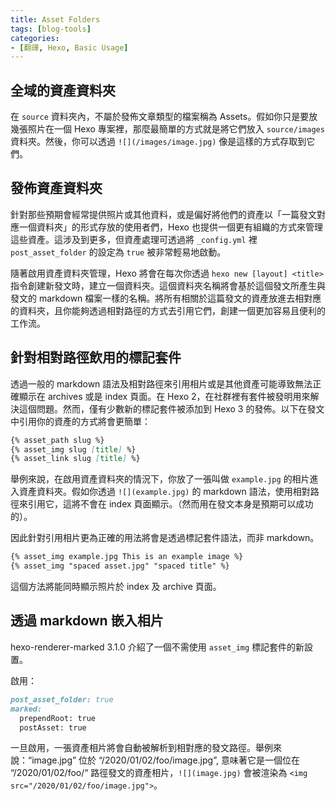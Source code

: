 ```yaml
---
title: Asset Folders
tags: [blog-tools]
categories: 
- [翻譯, Hexo, Basic Usage]
---
```


## 全域的資產資料夾

在 `source` 資料夾內，不屬於發佈文章類型的檔案稱為 Assets。假如你只是要放幾張照片在一個 Hexo 專案裡，那麼最簡單的方式就是將它們放入 `source/images` 資料夾。然後，你可以透過 `![](/images/image.jpg)` 像是這樣的方式存取到它們。

## 發佈資產資料夾

針對那些預期會經常提供照片或其他資料，或是偏好將他們的資產以「一篇發文對應一個資料夾」的形式存放的使用者們，Hexo 也提供一個更有組織的方式來管理這些資產。這涉及到更多，但資產處理可透過將 `_config.yml` 裡 `post_asset_folder` 的設定為 `true` 被非常輕易地啟動。

隨著啟用資產資料夾管理，Hexo 將會在每次你透過 `hexo new [layout] <title>` 指令創建新發文時，建立一個資料夾。這個資料夾名稱將會基於這個發文所產生與發文的 markdown 檔案一樣的名稱。將所有相關於這篇發文的資產放進去相對應的資料夾，且你能夠透過相對路徑的方式去引用它們，創建一個更加容易且便利的工作流。

## 針對相對路徑飲用的標記套件

透過一般的 markdown 語法及相對路徑來引用相片或是其他資產可能導致無法正確顯示在 archives 或是 index 頁面。在 Hexo 2，在社群裡有套件被發明用來解決這個問題。然而，僅有少數新的標記套件被添加到 Hexo 3 的發佈。以下在發文中引用你的資產的方式將會更簡單：

``` markdown
{% asset_path slug %}
{% asset_img slug [title] %}
{% asset_link slug [title] %}
```

舉例來說，在啟用資產資料夾的情況下，你放了一張叫做 `example.jpg` 的相片進入資產資料夾。假如你透過 `![](example.jpg)` 的 markdown 語法，使用相對路徑來引用它，這將不會在 index 頁面顯示。（然而用在發文本身是預期可以成功的）。

因此針對引用相片更為正確的用法將會是透過標記套件語法，而非 markdown。

```markdown
{% asset_img example.jpg This is an example image %}
{% asset_img "spaced asset.jpg" "spaced title" %}
```

這個方法將能同時顯示照片於 index 及 archive 頁面。

## 透過 markdown 嵌入相片

hexo-renderer-marked 3.1.0 介紹了一個不需使用 `asset_img` 標記套件的新設置。

啟用：
```markdown _config.yml
post_asset_folder: true
marked:
  prependRoot: true
  postAsset: true
```
一旦啟用，一張資產相片將會自動被解析到相對應的發文路徑。舉例來說：“image.jpg” 位於 “/2020/01/02/foo/image.jpg”, 意味著它是一個位在 “/2020/01/02/foo/“ 路徑發文的資產相片，`![](image.jpg)` 會被渲染為 `<img src="/2020/01/02/foo/image.jpg">`。